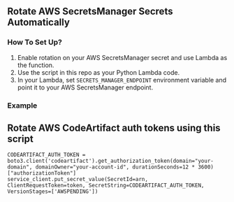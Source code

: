 ## Rotate AWS SecretsManager Secrets Automatically

### How To Set Up?

1) Enable rotation on your AWS SecretsManager secret and use Lambda as the function.
2) Use the script in this repo as your Python Lambda code.
3) In your Lambda, set `SECRETS_MANAGER_ENDPOINT` environment variable and point it to your AWS SecretsManager endpoint.

### Example

## Rotate AWS CodeArtifact auth tokens using this script

```
CODEARTIFACT_AUTH_TOKEN = boto3.client('codeartifact').get_authorization_token(domain="your-domain", domainOwner="your-account-id", durationSeconds=12 * 3600)["authorizationToken"]
service_client.put_secret_value(SecretId=arn, ClientRequestToken=token, SecretString=CODEARTIFACT_AUTH_TOKEN, VersionStages=['AWSPENDING'])
```